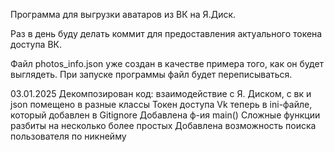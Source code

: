 Программа для выгрузки аватаров из ВК на Я.Диск.

Раз в день буду делать коммит для предоставления актуального токена доступа ВК.

Файл photos_info.json уже создан в качестве примера того, как он будет выглядеть. При запуске программы файл будет переписываться.


03.01.2025 Декомпозирован код: взаимодействие с Я. Диском, с вк и json
помещено в разные классы
Токен доступа Vk теперь в ini-файле, который добавлен в Gitignore
Добавлена ф-ия main()
Сложные функции разбиты на несколько более простых
Добавлена возможность поиска пользователя по никнейму
